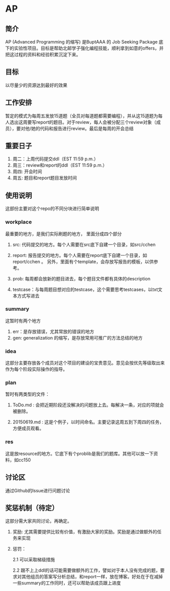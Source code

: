 # AP

## 简介

AP (Advanced Programming 的缩写) 是BuptAAA 的 Job Seeking Package 底下的实验性项目。目标是帮助北邮学子强化编程技能，顺利拿到如意的offers，并把这过程的资料和经验积累沉淀下来。

## 目标

以尽量少的资源达到最好的效果

## 工作安排

暂定的模式为每周五发放15道题（全员对每道题都需要编程），并从这15道题为每人选出这周要写report的题目。对于review，每人会被分配三个review对象（成员），要对他/她的代码和报告进行review。最后是每周的开会总结

## 重要日子

1. 周二：上周代码提交ddl（EST 11:59 p.m.）
2. 周三：review和report的ddl（EST 11:59 p.m.）
3. 周四: 开会时间
4. 周五: 题目和report题目发放时间

## 使用说明

这部份主要对这个repo的不同分块进行简单说明

### workplace

最重要的地方，是我们实际刷题的地方， 里面分成四个部分

1. src: 代码提交的地方。每个人需要在src底下自建一个目录，如src/cchen

2. report: 报告提交的地方。每个人需要在report底下自建一个目录，如report/cchen 。 另外，里面有个template，会存放写报告的模板，以供参考。

3.  prob: 每周都会放新的题目进去，每个题目文件都有具体的description

4.  testcase：与每周题目想对应的testcase，这个需要思考testcases，以txt文本方式写进去

### summary

这暂时有两个地方

1. err：是存放错误，尤其常放的错误的地方
2. gen: generalization 的缩写，是存放常用可推广的方法总结的地方

### idea

这部分主要存放各个成员对这个项目的建设的宝贵意见。意见会按优先等级取出来作为每个阶段实际操作的指导。

### plan

暂时有两类型的文件：

1. ToDo.md : 会把近期阶段还没解决的问题放上去。每解决一条，对应的项就会被删除。

2. 20150619.md : 这是个例子，以时间命名。主要记录这周五到下周四的任务，方便成员观看。

### res

这是放resource的地方。它底下有个problib是我们的题库。其他可以放一下资料，如cc150

## 讨论区

通过Github的Issue进行问题讨论

## 奖惩机制（待定）

这部分需大家共同讨论，再确定。

1.	奖励: 尤其需要提供比较有价值，有激励大家的奖励。奖励是通过做额外的任务来实现

2.	惩罚：

    2.1 可以采取梯级措施
    
    2.2 跟不上上ddl的话可能需要做额外的工作，譬如对于本人没有完成的题，要求对其他组员的答案写分析总结，和report一样，放在博客。好处在于在减掉一些summary的工作同时，还可以帮助该成员跟上进度


  

